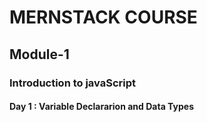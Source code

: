 # MERNSTACK COURSE
## Module-1 
### Introduction to javaScript
#### Day 1 : Variable Declararion and Data Types

